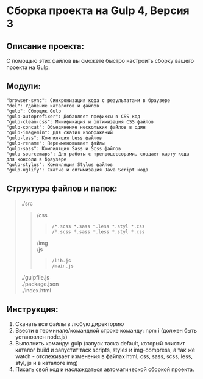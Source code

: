 # Сборка проекта на Gulp 4, Версия 3

## Описание проекта: 
С помощью этих файлов вы сможете быстро настроить сборку вашего проекта на Gulp. 

## Модули:
    "browser-sync": Синхронизация кода с результатами в браузере
    "del": Удаление каталогов и файлов
    "gulp": Сборщик Gulp
    "gulp-autoprefixer": Добавляет префиксы в CSS код
    "gulp-clean-css": Минификация и оптимизация CSS файлов 
    "gulp-concat": Объединение нескольких файлов в один
    "gulp-imagemin": Для сжатия изображений
    "gulp-less": Компиляция Less файлов
    "gulp-rename": Переименовывает файлы
    "gulp-sass": Компиляция Sass и Scss файлов
    "gulp-sourcemaps": Для работы с препроцессорами, создает карту кода для консоли в браузере
    "gulp-stylus": Компиляция Stylus файлов 
    "gulp-uglify": Сжатие и оптимизация Java Script кода

## Структура файлов и папок:  
>./src  
>>	/css  
>>>		/*.scss *.sass *.less *.styl *.css 
>>>		/*.scss *.sass *.less *.styl *.css 
>> /img  
>>	/js  
>>>		/lib.js  
>>>		/main.js  
>./gulpfile.js  
>./package.json  
>./index.html  

## Инструкция:  
1. Скачать все файлы в любую директорию   
2. Ввести в терминале/командной строке команду: npm i (должен быть установлен node.js) 
3. Выполнить команду: gulp (запуск таска default, который очистит каталог build и запустит таск scripts, styles и img-compress, а так же watch - отслеживает изменения в файлах html, css, sass, scss, less, styl, js и в каталоге img) 
4. Писать свой код и наслаждаться автоматической сборкой проекта. 

